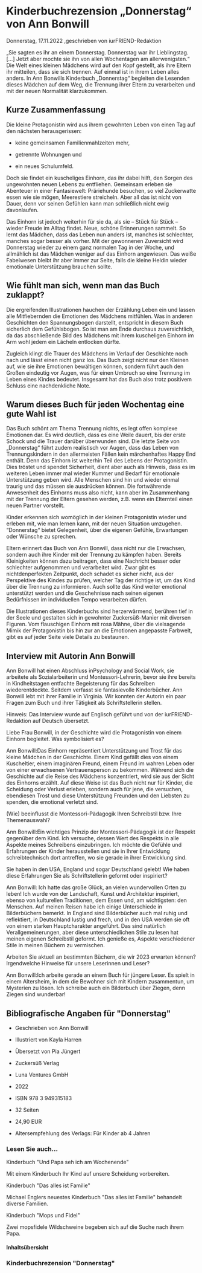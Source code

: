 # Kinderbuchrezension „Donnerstag“ von Ann Bonwill

Donnerstag, 17.11.2022 ,geschrieben von iurFRIEND-Redaktion

„Sie sagten es ihr an einem Donnerstag. Donnerstag war ihr Lieblingstag. […] Jetzt aber mochte sie ihn von allen Wochentagen am allerwenigsten.“ Die Welt eines kleinen Mädchens wird auf den Kopf gestellt, als ihre Eltern ihr mitteilen, dass sie sich trennen. Auf einmal ist in ihrem Leben alles anders. In Ann Bonwills Kinderbuch „Donnerstag“ begleiten die Lesenden dieses Mädchen auf dem Weg, die Trennung ihrer Eltern zu verarbeiten und mit der neuen Normalität klarzukommen.

## Kurze Zusammenfassung

Die kleine Protagonistin wird aus ihrem gewohnten Leben von einen Tag auf den nächsten herausgerissen:

- keine gemeinsamen Familienmahlzeiten mehr,

- getrennte Wohnungen und

- ein neues Schulumfeld.

Doch sie findet ein kuscheliges Einhorn, das ihr dabei hilft, den Sorgen des ungewohnten neuen Lebens zu entfliehen. Gemeinsam erleben sie Abenteuer in einer Fantasiewelt: Präriehunde besuchen, so viel Zuckerwatte essen wie sie mögen, Meerestiere streicheln. Aber all das ist nicht von Dauer, denn vor seinen Gefühlen kann man schließlich nicht ewig davonlaufen.

Das Einhorn ist jedoch weiterhin für sie da, als sie – Stück für Stück – wieder Freude im Alltag findet. Neue, schöne Erinnerungen sammelt. So lernt das Mädchen, dass das Leben nun anders ist, manches ist schlechter, manches sogar besser als vorher. Mit der gewonnenen Zuversicht wird Donnerstag wieder zu einem ganz normalen Tag in der Woche, und allmählich ist das Mädchen weniger auf das Einhorn angewiesen. Das weiße Fabelwesen bleibt ihr aber immer zur Seite, falls die kleine Heldin wieder emotionale Unterstützung brauchen sollte.

## Wie fühlt man sich, wenn man das Buch zuklappt?

Die ergreifenden Illustrationen hauchen der Erzählung Leben ein und lassen alle Mitfiebernden die Emotionen des Mädchens mitfühlen. Was in anderen Geschichten den Spannungsbogen darstellt, entspricht in diesem Buch sicherlich dem Gefühlsbogen. So ist man am Ende durchaus zuversichtlich, da das abschließende Bild des Mädchens mit ihrem kuscheligen Einhorn im Arm wohl jedem ein Lächeln entlocken dürfte.

Zugleich klingt die Trauer des Mädchens im Verlauf der Geschichte noch nach und lässt einen nicht ganz los. Das Buch zeigt nicht nur den Kleinen auf, wie sie ihre Emotionen bewältigen können, sondern führt auch den Großen eindeutig vor Augen, was für einen Umbruch so eine Trennung im Leben eines Kindes bedeutet. Insgesamt hat das Buch also trotz positivem Schluss eine nachdenkliche Note.

## Warum dieses Buch für jeden Wochentag eine gute Wahl ist

Das Buch schönt am Thema Trennung nichts, es legt offen komplexe Emotionen dar. Es wird deutlich, dass es eine Weile dauert, bis der erste Schock und die Trauer darüber überwunden sind. Die letzte Seite von „Donnerstag“ führt zudem realistisch vor Augen, dass das Leben von Trennungskindern in den allermeisten Fällen kein märchenhaftes Happy End enthält. Denn das Einhorn ist weiterhin Teil des Lebens der Protagonistin. Dies tröstet und spendet Sicherheit, dient aber auch als Hinweis, dass es im weiteren Leben immer mal wieder Kummer und Bedarf für emotionale Unterstützung geben wird. Alle Menschen sind hin und wieder einmal traurig und das müssen sie ausdrücken können. Die fortwährende Anwesenheit des Einhorns muss also nicht, kann aber im Zusammenhang mit der Trennung der Eltern gesehen werden, z.B. wenn ein Elternteil einen neuen Partner vorstellt.

Kinder erkennen sich womöglich in der kleinen Protagonistin wieder und erleben mit, wie man lernen kann, mit der neuen Situation umzugehen. “Donnerstag“ bietet Gelegenheit, über die eigenen Gefühle, Erwartungen oder Wünsche zu sprechen.

Eltern erinnert das Buch von Ann Bonwill, dass nicht nur die Erwachsen, sondern auch ihre Kinder mit der Trennung zu kämpfen haben. Bereits Kleinigkeiten können dazu beitragen, dass eine Nachricht besser oder schlechter aufgenommen und verarbeitet wird. Zwar gibt es nichtdenperfekten Zeitpunkt, doch schadet es sicher nicht, aus der Perspektive des Kindes zu prüfen, welcher Tag der richtige ist, um das Kind über die Trennung zu informieren. Auch sollte das Kind weiter emotional unterstützt werden und die Geschehnisse nach seinen eigenen Bedürfnissen im individuellen Tempo verarbeiten dürfen.

Die Illustrationen dieses Kinderbuchs sind herzerwärmend, berühren tief in der Seele und gestalten sich in gewohnter Zuckersüß-Manier mit diversen Figuren. Vom flauschigen Einhorn mit rosa Mähne, über die vielsagende Mimik der Protagonistin bis hin zur an die Emotionen angepasste Farbwelt, gibt es auf jeder Seite viele Details zu bestaunen.

## Interview mit Autorin Ann Bonwill

Ann Bonwill hat einen Abschluss inPsychology and Social Work, sie arbeitete als Sozialarbeiterin und Montessori-Lehrerin, bevor sie ihre bereits in Kindheitstagen entfachte Begeisterung für das Schreiben wiederentdeckte. Seitdem verfasst sie fantasievolle Kinderbücher. Ann Bonwill lebt mit ihrer Familie in Virginia. Wir konnten der Autorin ein paar Fragen zum Buch und ihrer Tätigkeit als Schriftstellerin stellen.

Hinweis: Das Interview wurde auf Englisch geführt und von der iurFRIEND-Redaktion auf Deutsch übersetzt.

Liebe Frau Bonwill, in der Geschichte wird die Protagonistin von einem Einhorn begleitet. Was symbolisiert es?

Ann Bonwill:Das Einhorn repräsentiert Unterstützung und Trost für das kleine Mädchen in der Geschichte. Einem Kind gefällt dies von einem Kuscheltier, einem imaginären Freund, einem Freund im wahren Leben oder von einer erwachsenen Vertrauensperson zu bekommen. Während sich die Geschichte auf die Reise des Mädchens konzentriert, wird sie aus der Sicht des Einhorns erzählt. Auf diese Weise ist das Buch nicht nur für Kinder, die Scheidung oder Verlust erleben, sondern auch für jene, die versuchen, ebendiesen Trost und diese Unterstützung Freunden und den Liebsten zu spenden, die emotional verletzt sind.

(Wie) beeinflusst die Montessori-Pädagogik Ihren Schreibstil bzw. Ihre Themenauswahl?

Ann Bonwill:Ein wichtiges Prinzip der Montessori-Pädagogik ist der Respekt gegenüber dem Kind. Ich versuche, dessen Wert des Respekts in alle Aspekte meines Schreibens einzubringen. Ich möchte die Gefühle und Erfahrungen der Kinder herausstellen und sie in Ihrer Entwicklung schreibtechnisch dort antreffen, wo sie gerade in ihrer Entwicklung sind.

Sie haben in den USA, England und sogar Deutschland gelebt! Wie haben diese Erfahrungen Sie als Schriftstellerin geformt oder inspiriert?

Ann Bonwill: Ich hatte das große Glück, an vielen wundervollen Orten zu leben! Ich wurde von der Landschaft, Kunst und Architektur inspiriert, ebenso von kulturellen Traditionen, dem Essen und, am wichtigsten: den Menschen. Auf meinen Reisen habe ich einige Unterschiede in Bilderbüchern bemerkt. In England sind Bilderbücher auch mal ruhig und reflektiert, in Deutschland lustig und frech, und in den USA werden sie oft von einem starken Hauptcharakter angeführt. Das sind natürlich Verallgemeinerungen, aber diese unterschiedlichen Stile zu lesen hat meinen eigenen Schreibstil geformt. Ich genieße es, Aspekte verschiedener Stile in meinen Büchern zu vermischen.

Arbeiten Sie aktuell an bestimmten Büchern, die wir 2023 erwarten können? Irgendwelche Hinweise für unsere Leserinnen und Leser?

Ann Bonwill:Ich arbeite gerade an einem Buch für jüngere Leser. Es spielt in einem Altersheim, in dem die Bewohner sich mit Kindern zusammentun, um Mysterien zu lösen. Ich schreibe auch ein Bilderbuch über Ziegen, denn Ziegen sind wunderbar!

## Bibliografische Angaben für "Donnerstag"

- Geschrieben von Ann Bonwill

- Illustriert von Kayla Harren

- Übersetzt von Pia Jüngert

- Zuckersüß Verlag

- Luna Ventures GmbH

- 2022

- ISBN 978 3 949315183

- 32 Seiten

- 24,90 EUR

- Altersempfehlung des Verlags: Für Kinder ab 4 Jahren

### Lesen Sie auch...

Kinderbuch "Und Papa seh ich am Wochenende"

Mit einem Kinderbuch Ihr Kind auf unsere Scheidung vorbereiten.

Kinderbuch "Das alles ist Familie"

Michael Englers neuestes Kinderbuch "Das alles ist Familie" behandelt diverse Familien.

Kinderbuch "Mops und Fidel"

Zwei mopsfidele Wildschweine begeben sich auf die Suche nach ihrem Papa.

#### Inhaltsübersicht

### Kinderbuchrezension "Donnerstag"